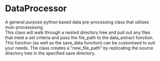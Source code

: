 # DataProcessor
A general purpose python based data pre-processing class that utilises muti-processesing <br>
This class will walk through a nested directory tree and pull out any files that meet a set criteria and pass the file_path to the data_extract function. This function (as well as the save_data function) can be customised to suit your needs. The class creates a "new_file_path" by replicating the source directory tree in the specified save directory.
